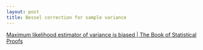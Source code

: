 ```yaml
---
layout: post
title: Bessel correction for sample variance
---
```


[Maximum likelihood estimator of variance is biased \| The Book of Statistical Proofs](https://statproofbook.github.io/P/resvar-bias)

